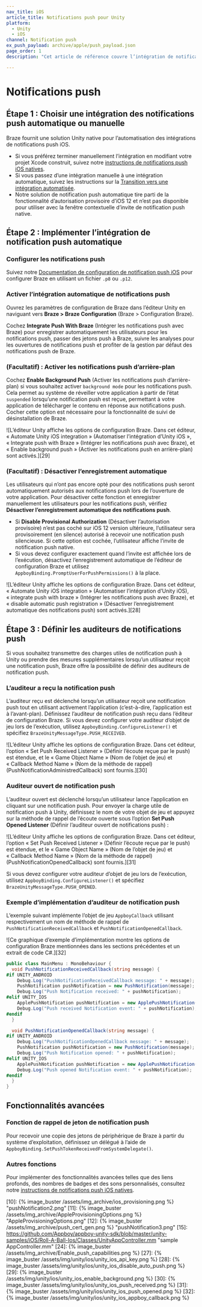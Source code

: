 ```yaml
---
nav_title: iOS
article_title: Notifications push pour Unity
platform:
  - Unity
  - iOS
channel: Notification push
ex_push_payload: archive/apple/push_payload.json
page_order: 1
description: "Cet article de référence couvre l’intégration de notifications push iOS pour la plateforme Unity."

---
```


# Notifications push

## Étape 1 : Choisir une intégration des notifications push automatique ou manuelle

Braze fournit une solution Unity native pour l’automatisation des intégrations de notifications push iOS.

- Si vous préférez terminer manuellement l’intégration en modifiant votre projet Xcode construit, suivez notre [instructions de notifications push iOS natives][8].
- Si vous passez d’une intégration manuelle à une intégration automatique, suivez les instructions sur la [Transition vers une intégration automatisée][2].
- Notre solution de notification push automatique tire parti de la fonctionnalité d’autorisation provisoire d’iOS 12 et n’est pas disponible pour utiliser avec la fenêtre contextuelle d’invite de notification push native.

## Étape 2 : Implémenter l’intégration de notification push automatique

### Configurer les notifications push

Suivez notre [Documentation de configuration de notification push iOS][8] pour configurer Braze en utilisant un fichier `.p8` ou `.p12`.

### Activer l’intégration automatique de notifications push

Ouvrez les paramètres de configuration de Braze dans l’éditeur Unity en naviguant vers **Braze > Braze Configuration** (Braze > Configuration Braze).

Cochez **Integrate Push With Braze** (Intégrer les notifications push avec Braze) pour enregistrer automatiquement les utilisateurs pour les notifications push, passer des jetons push à Braze, suivre les analyses pour les ouvertures de notifications push et profiter de la gestion par défaut des notifications push de Braze.

### (Facultatif) : Activer les notifications push d’arrière-plan

Cochez **Enable Background Push** (Activer les notifications push d’arrière-plan) si vous souhaitez activer `background mode` pour les notifications push. Cela permet au système de réveiller votre application à partir de l’état `suspended` lorsqu’une notification push est reçue, permettant à votre application de télécharger le contenu en réponse aux notifications push. Cocher cette option est nécessaire pour la fonctionnalité de suivi de désinstallation de Braze.

![L’éditeur Unity affiche les options de configuration Braze. Dans cet éditeur, « Automate Unity iOS integration » (Automatiser l’intégration d’Unity iOS », « Integrate push with Braze » (Intégrer les notifications push avec Braze), et « Enable background push » (Activer les notifications push en arrière-plan) sont activés.][29]

### (Facultatif) : Désactiver l’enregistrement automatique

Les utilisateurs qui n’ont pas encore opté pour des notifications push seront automatiquement autorisés aux notifications push lors de l’ouverture de votre application. Pour désactiver cette fonction et enregistrer manuellement les utilisateurs pour les notifications push, vérifiez **Désactiver l’enregistrement automatique des notifications push**.

- Si **Disable Provisional Authorization** (Désactiver l’autorisation provisoire) n’est pas coché sur iOS 12 version ultérieure, l’utilisateur sera provisoirement (en silence) autorisé à recevoir une notification push silencieuse. Si cette option est cochée, l’utilisateur affiche l’invite de notification push native.
- Si vous devez configurer exactement quand l’invite est affichée lors de l’exécution, désactivez l’enregistrement automatique de l’éditeur de configuration Braze et utilisez `AppboyBinding.PromptUserForPushPermissions()` à la place.

![L’éditeur Unity affiche les options de configuration Braze. Dans cet éditeur, « Automate Unity iOS integration » (Automatiser l’intégration d’Unity iOS), « integrate push with braze » (Intégrer les notifications push avec Braze), et « disable automatic push registration » (Désactiver l’enregistrement automatique des notifications push) sont activés.][28]

## Étape 3 : Définir les auditeurs de notifications push

Si vous souhaitez transmettre des charges utiles de notification push à Unity ou prendre des mesures supplémentaires lorsqu’un utilisateur reçoit une notification push, Braze offre la possibilité de définir des auditeurs de notification push.

### L’auditeur a reçu la notification push

L’auditeur reçu est déclenché lorsqu’un utilisateur reçoit une notification push tout en utilisant activement l’application (c’est-à-dire, l’application est à l’avant-plan). Définissez l’auditeur de notification push reçu dans l’éditeur de configuration Braze. Si vous devez configurer votre auditeur d’objet de jeu lors de l’exécution, utilisez `AppboyBinding.ConfigureListener()` et spécifiez `BrazeUnityMessageType.PUSH_RECEIVED`.

![L’éditeur Unity affiche les options de configuration Braze. Dans cet éditeur, l’option « Set Push Received Listener » (Définir l’écoute reçue par le push) est étendue, et le « Game Object Name » (Nom de l’objet de jeu) et « Callback Method Name » (Nom de la méthode de rappel) (PushNotificationAdministredCallback) sont fournis.][30]

### Auditeur ouvert de notification push

L’auditeur ouvert est déclenché lorsqu’un utilisateur lance l’application en cliquant sur une notification push. Pour envoyer la charge utile de notification push à Unity, définissez le nom de votre objet de jeu et appuyez sur la méthode de rappel de l’écoute ouverte sous l’option **Set Push Opened Listener** (Définir l’auditeur ouvert de notifications push) :

![L’éditeur Unity affiche les options de configuration Braze. Dans cet éditeur, l’option « Set Push Received Listener » (Définir l’écoute reçue par le push) est étendue, et le « Game Object Name » (Nom de l’objet de jeu) et « Callback Method Name » (Nom de la méthode de rappel) (PushNotificationOpenedCallback) sont fournis.][31]

Si vous devez configurer votre auditeur d’objet de jeu lors de l’exécution, utilisez `AppboyBinding.ConfigureListener()` et spécifiez `BrazeUnityMessageType.PUSH_OPENED`.

### Exemple d’implémentation d’auditeur de notification push

L’exemple suivant implémente l’objet de jeu `AppboyCallback` utilisant respectivement un nom de méthode de rappel de `PushNotificationReceivedCallback` et `PushNotificationOpenedCallback`.

![Ce graphique d’exemple d’implémentation montre les options de configuration Braze mentionnées dans les sections précédentes et un extrait de code C#.][32]

```csharp
public class MainMenu : MonoBehaviour {
  void PushNotificationReceivedCallback(string message) {
#if UNITY_ANDROID
    Debug.Log("PushNotificationReceivedCallback message: " + message);
    PushNotification pushNotification = new PushNotification(message);
    Debug.Log("Push Notification received: " + pushNotification);   
#elif UNITY_IOS
    ApplePushNotification pushNotification = new ApplePushNotification(message);
    Debug.Log("Push received Notification event: " + pushNotification);   
#endif  
  }

  void PushNotificationOpenedCallback(string message) {
#if UNITY_ANDROID
    Debug.Log("PushNotificationOpenedCallback message: " + message);
    PushNotification pushNotification = new PushNotification(message);
    Debug.Log("Push Notification opened: " + pushNotification);  
#elif UNITY_IOS
    ApplePushNotification pushNotification = new ApplePushNotification(message);
    Debug.Log("Push opened Notification event: " + pushNotification);   
#endif  
  }
}
```

## Fonctionnalités avancées

### Fonction de rappel de jeton de notification push

Pour recevoir une copie des jetons de périphérique de Braze à partir du système d’exploitation, définissez un délégué à l’aide de `AppboyBinding.SetPushTokenReceivedFromSystemDelegate()`.

### Autres fonctions

Pour implémenter des fonctionnalités avancées telles que des liens profonds, des nombres de badges et des sons personnalisés, consultez notre [instructions de notifications push iOS natives][8].

[1]: #manual-push-integration
[2]: {{site.baseurl}}/developer_guide/platform_integration_guides/unity/sdk_integration/ios/#transitioning-from-manual-to-automated-integration-ios
[8]: {{site.baseurl}}/developer_guide/platform_integration_guides/unity/push_notifications/ios/
[9]: https://developer.apple.com/ios/manage/overview/index.action "iOS Provisioning Portal"
[10]: {% image_buster /assets/img_archive/ios_provisioning.png %} "pushNotification2.png"
[11]: {% image_buster /assets/img_archive/AppleProvisioningOptions.png %} "AppleProvisioningOptions.png"
[12]: {% image_buster /assets/img_archive/push_cert_gen.png %} "pushNotification3.png"
[15]: https://github.com/Appboy/appboy-unity-sdk/blob/master/unity-samples/iOS/Roll-A-Ball-Ios/Classes/UnityAppController.mm "sample AppController.mm"
[24]: {% image_buster /assets/img_archive/Enable_push_capabilities.png %}
[27]: {% image_buster /assets/img/unity/ios/unity_ios_api_key.png %}
[28]: {% image_buster /assets/img/unity/ios/unity_ios_disable_auto_push.png %}
[29]: {% image_buster /assets/img/unity/ios/unity_ios_enable_background.png %}
[30]: {% image_buster /assets/img/unity/ios/unity_ios_push_received.png %}
[31]: {% image_buster /assets/img/unity/ios/unity_ios_push_opened.png %}
[32]: {% image_buster /assets/img/unity/ios/unity_ios_appboy_callback.png %}